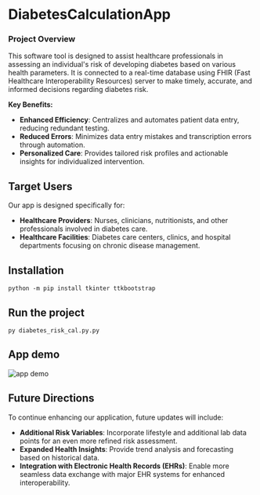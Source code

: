 # DiabetesCalculationApp

### Project Overview

This software tool is designed to assist healthcare professionals in assessing an individual's risk of developing diabetes based on various health parameters. It is connected to a real-time database using FHIR (Fast Healthcare Interoperability Resources) server to make timely, accurate, and informed decisions regarding diabetes risk.

**Key Benefits:**
- **Enhanced Efficiency**: Centralizes and automates patient data entry, reducing redundant testing.
- **Reduced Errors**: Minimizes data entry mistakes and transcription errors through automation.
- **Personalized Care**: Provides tailored risk profiles and actionable insights for individualized intervention.

## Target Users

Our app is designed specifically for:
- **Healthcare Providers**: Nurses, clinicians, nutritionists, and other professionals involved in diabetes care.
- **Healthcare Facilities**: Diabetes care centers, clinics, and hospital departments focusing on chronic disease management.
  
## Installation

`python -m pip install tkinter ttkbootstrap`

## Run the project

`py diabetes_risk_cal.py.py`

## App demo
![app demo](https://github.com/user-attachments/assets/9f9b69c7-9080-468e-98b4-ea55653618ef)

## Future Directions

To continue enhancing our application, future updates will include:
- **Additional Risk Variables**: Incorporate lifestyle and additional lab data points for an even more refined risk assessment.
- **Expanded Health Insights**: Provide trend analysis and forecasting based on historical data.
- **Integration with Electronic Health Records (EHRs)**: Enable more seamless data exchange with major EHR systems for enhanced interoperability.
